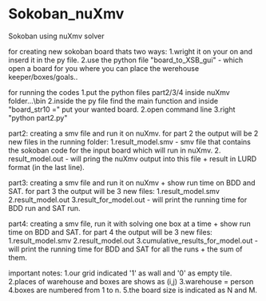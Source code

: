 # Sokoban_nuXmv
Sokoban using nuXmv solver

for creating new sokoban board thats two ways:
1.wright it on your on and inserd it in the py file.
2.use the python file "board_to_XSB_gui" - which open a board for you where you can place the werehouse keeper/boxes/goals..


for running the codes 
1.put the python files part2/3/4 inside nuXmv folder...\bin
2.inside the py file find the main function and inside "board_str10 =" put your wanted board.
2.open command line
3.right "python part2.py"

part2: creating a smv file and run it on nuXmv.
for part 2 the output will be 2 new files in the running folder:
    1.result_model.smv - smv file that contains the sokoban code for the input board which will run in nuXmv.
    2. result_model.out - will pring the nuXmv output into this file + result in LURD format (in the last line).

part3: creating a smv file and run it on nuXmv + show run time on BDD and SAT.
for part 3 the output will be 3 new files:
    1.result_model.smv
    2.result_model.out
    3.result_for_model.out - will print the running time for BDD run and SAT run. 

part4: creating a smv file, run it with solving one box at a time + show run time on BDD and SAT.
for part 4 the output will be 3 new files:
    1.result_model.smv
    2.result_model.out
    3.cumulative_results_for_model.out - will print the running time for BDD and SAT for all the runs + the sum of them. 


important notes:
1.our grid indicated '1' as wall and '0' as empty tile.
2.places of warehouse and boxes are shows as (i,j)
3.warehouse = person
4.boxes are numbered from 1 to n.
5.the board size is indicated as N and M. 
